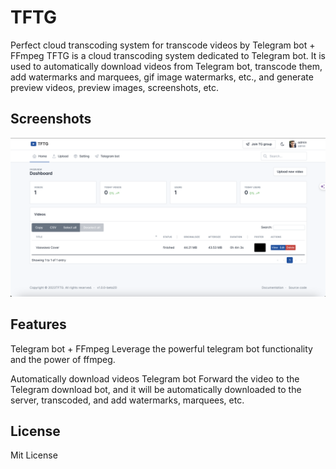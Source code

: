 # TFTG

Perfect cloud transcoding system for transcode videos by Telegram bot + FFmpeg
TFTG is a cloud transcoding system dedicated to Telegram bot. It is used to automatically download videos from Telegram bot, transcode them, add watermarks and marquees, gif image watermarks, etc., and generate preview videos, preview images, screenshots, etc.

## Screenshots

![Screenshot](public/images/image.png "TFTG")

## Features

Telegram bot + FFmpeg
Leverage the powerful telegram bot functionality and the power of ffmpeg.

Automatically download videos Telegram bot
Forward the video to the Telegram download bot, and it will be automatically downloaded to the server, transcoded, and add watermarks, marquees, etc.

## License

Mit License
